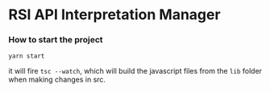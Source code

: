 # RSI API Interpretation Manager


### How to start the project

```
yarn start
```
it will fire `tsc --watch`, which will build the javascript files from the `lib` folder when making changes in src.